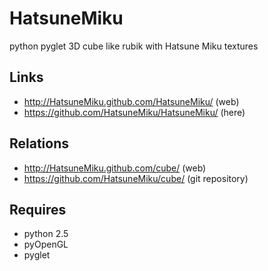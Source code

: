 HatsuneMiku
===========

python pyglet 3D cube like rubik with Hatsune Miku textures

Links
-----

 * http://HatsuneMiku.github.com/HatsuneMiku/ (web)
 * https://github.com/HatsuneMiku/HatsuneMiku/ (here)

Relations
---------

 * http://HatsuneMiku.github.com/cube/ (web)
 * https://github.com/HatsuneMiku/cube/ (git repository)

Requires
--------

 * python 2.5
 * pyOpenGL
 * pyglet
